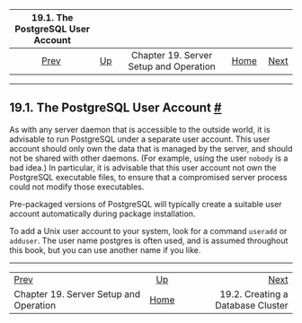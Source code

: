 

|                19.1. The PostgreSQL User Account               |                                                             |                                        |                                                       |                                                                    |
| :------------------------------------------------------------: | :---------------------------------------------------------- | :------------------------------------: | ----------------------------------------------------: | -----------------------------------------------------------------: |
| [Prev](runtime.html "Chapter 19. Server Setup and Operation")  | [Up](runtime.html "Chapter 19. Server Setup and Operation") | Chapter 19. Server Setup and Operation | [Home](index.html "PostgreSQL 17devel Documentation") |  [Next](creating-cluster.html "19.2. Creating a Database Cluster") |

***

## 19.1. The PostgreSQL User Account [#](#POSTGRES-USER)

As with any server daemon that is accessible to the outside world, it is advisable to run PostgreSQL under a separate user account. This user account should only own the data that is managed by the server, and should not be shared with other daemons. (For example, using the user `nobody` is a bad idea.) In particular, it is advisable that this user account not own the PostgreSQL executable files, to ensure that a compromised server process could not modify those executables.

Pre-packaged versions of PostgreSQL will typically create a suitable user account automatically during package installation.

To add a Unix user account to your system, look for a command `useradd` or `adduser`. The user name postgres is often used, and is assumed throughout this book, but you can use another name if you like.

***

|                                                                |                                                             |                                                                    |
| :------------------------------------------------------------- | :---------------------------------------------------------: | -----------------------------------------------------------------: |
| [Prev](runtime.html "Chapter 19. Server Setup and Operation")  | [Up](runtime.html "Chapter 19. Server Setup and Operation") |  [Next](creating-cluster.html "19.2. Creating a Database Cluster") |
| Chapter 19. Server Setup and Operation                         |    [Home](index.html "PostgreSQL 17devel Documentation")    |                                  19.2. Creating a Database Cluster |
